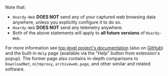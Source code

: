Note that:

- `Hoardy-Web` **DOES NOT** send any of your captured web browsing data anywhere, unless you explicitly configure it to do so.
- `Hoardy-Web` **DOES NOT** send any telemetry anywhere.
- Both of the above statements will apply to **all future versions** of `Hoardy-Web`.

For more information see [top-level project's documentation](https://oxij.org/software/hoardy-web/) (also on [GitHub](https://github.com/Own-Data-Privateer/hoardy-web)) and the built-in `Help` page (available via the "Help" button from extension's popup).
The former page also contains in-depth comparisons to `DownloadNet`, `mitmproxy`, `archiveweb.page`, and other similar and related software.
